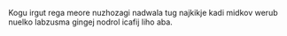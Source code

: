 Kogu irgut rega meore nuzhozagi nadwala tug najkikje kadi midkov werub nuelko labzusma gingej nodrol icafij liho aba.